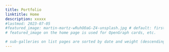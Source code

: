 ```yaml
---
title: Portfolio
linktitle: Home
description: xxxxx
#lastmod: 2023-07-05
#featured_image: martin-martz-wRuhOOaG-Z4-unsplash.jpg # default: first image in this directory
# featured_image on the home page is used for OpenGraph cards, etc.

# sub-galleries on list pages are sorted by date and weight (descending)
---
```

